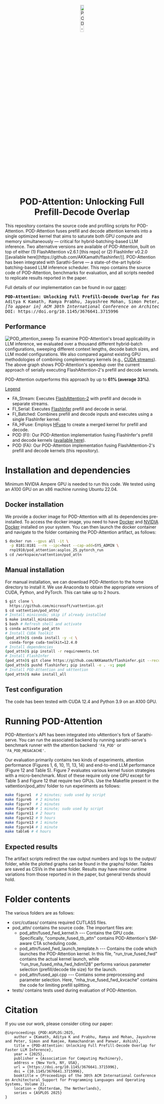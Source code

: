 <p align="center">
  <picture>
    <img alt="POD-Attention" src="https://github.com/user-attachments/assets/040f6e28-0d84-484c-b900-06e366387b27" width=15%>
  </picture>
</p>
<h1 align="center">
POD-Attention: Unlocking Full Prefill-Decode Overlap
</h1>
This repository contains the source code and profiling scripts for POD-Attention. POD-Attention fuses prefill and decode attention kernels into a single optimized kernel that aims to saturate both GPU compute and memory simultaneously &mdash; critical for hybrid-batching-based LLM inference.
Two alternative versions are available of POD-Attention, built on top of either (1) FlashAttention v2.6.1 [this repo] or (2) FlashInfer v0.2.0 [[available here](https://github.com/AKKamath/flashinfer/)]. POD-Attention has been integrated with Sarathi-Serve &mdash; a state-of-the-art hybrid-batching-based LLM inference scheduler. This repo contains the source code of POD-Attention, benchmarks for evaluation, and all scripts needed to replicate results reported in the paper.

Full details of our implementation can be found in our [paper](https://arxiv.org/abs/2410.18038):
<pre>
<b>POD-Attention: Unlocking Full Prefill-Decode Overlap for Faster LLM Inference</b>
Aditya K Kamath, Ramya Prabhu, Jayashree Mohan, Simon Peter, Ramachandran Ramjee, Ashish Panwar
<i>[To appear in] ACM 30th International Conference on Architectural Support for Programming Languages and Operating Systems (ASPLOS), 2025</i>
DOI: https://doi.org/10.1145/3676641.3715996
</pre>

## Performance
![POD_attention_sweep](https://github.com/user-attachments/assets/f5d90c6f-4b73-435c-8be5-23dc3fbed7f1)
To examine POD-Attention's broad applicability in LLM inference, we evaluated over a thousand different hybrid-batch configurations, sweeping different context lengths, decode batch sizes, and LLM model configurations.
We also compared against existing GPU methodologies of combining complementary kernels (e.g., [CUDA streams](https://developer.nvidia.com/blog/gpu-pro-tip-cuda-7-streams-simplify-concurrency/)).
The above graph shows POD-Attention's speedup over the current approach of serially executing FlashAttention-2's prefill and decode kernels. 

POD-Attention outperforms this approach by up to <b>61% (average 33%)</b>.

<u>Legend</u>
* FA_Stream: Executes [FlashAttention-2](https://github.com/Dao-AILab/flash-attention) with prefill and decode in separate streams.   
* FI_Serial: Executes [FlashInfer](https://github.com/flashinfer-ai/flashinfer) prefill and decode in serial.   
* FI_Batched: Combines prefill and decode inputs and executes using a single FlashInfer kernel.   
* FA_HFuse: Employs [HFuse](https://github.com/aoli-al/HFuse) to create a merged kernel for prefill and decode.   
* POD (FI): Our POD-Attention implementation fusing FlashInfer's prefill and decode kernels ([available here](https://github.com/AKKamath/flashinfer/)).   
* POD (FA): Our POD-Attention implementation fusing FlashAttention-2's prefill and decode kernels (this repository).   

# Installation and dependencies
Minimum NVIDIA Ampere GPU is needed to run this code. We tested using an A100 GPU on an x86 machine running Ubuntu 22.04.

## Docker installation 
We provide a docker image for POD-Attention with all its dependencies pre-installed. To access the docker image, you need to have [Docker](https://docs.docker.com/engine/installation/) and [NVIDIA Docker](https://github.com/NVIDIA/nvidia-docker/) installed on your system. You can then launch the docker container and navigate to the folder containing the POD-Attention artifact, as follows:
```sh
$ docker run --gpus all -it \
  -p 8181:8181 --rm --ipc=host --cap-add=SYS_ADMIN \
  rnp1910/pod_attention:asplos_25_pytorch_run
$ cd /workspace/vattention/pod_attn  
```

## Manual installation
For manual installation, we can download POD-Attention to the home directory to install it. 
We use Anaconda to obtain the appropriate versions of CUDA, Python, and PyTorch. 
This can take up to 2 hours.
```sh
$ git clone \
  https://github.com/microsoft/vattention.git
$ cd vattention/pod_attn/
# Install miniconda; skip if already installed
$ make install_miniconda
$ bash # Refresh shell and activate
$ conda activate pod_attn
# Install CUDA Toolkit
(pod_attn)$ conda install -y -c \
  conda-forge cuda-toolkit=12.4.0
# Install dependencies
(pod_attn)$ pip install -r requirements.txt
# Install FlashInfer
(pod_attn)$ git clone https://github.com/AKKamath/flashinfer.git --recursive
(pod_attn)$ pushd flashinfer; pip install -e . -v; popd
# Install POD-Attention and vAttention
(pod_attn)$ make install_all
```

## Test configuration
The code has been tested with CUDA 12.4 and Python 3.9 on an A100 GPU.

# Running POD-Attention

POD-Attention's API has been integrated into vAttention's fork of Sarathi-serve. You can run the associated backend by running sarathi-serve's benchmark runner with the attention backend `'FA_POD'` or `'FA_POD_MEGACACHE'`.

Our evaluation primarily contains two kinds of experiments, attention performance (Figures 1, 6, 10, 11, 13, 14) and end-to-end LLM performance (Figure 12 and Table 5). 
Figure 7 evaluates various kernel fusion strategies with a micro-benchmark. Most of these require only one GPU except for Table 5 and Figure 12 that require two GPUs. Use the Makefile present in the vattention/pod_attn/ folder to run experiments as follows:

```sh
make figure1  # 2 minutes; sudo used by script
make figure6  # 2 minutes
make figure7  # 2 minutes
make figure10 # 1 minute; sudo used by script
make figure11 # 2 hours
make figure12 # 9 hours
make figure13 # 1 minute
make figure14 # 1 minute
make table6 # 4 hours
```

## Expected results
The artifact scripts redirect the raw output numbers and logs to the output/ folder, while the plotted graphs can be found in the graphs/ folder. Tables are saved as CSVs in the same folder. Results may have minor runtime variations from those reported in in the paper, but general trends should hold.

# Folder contents
The various folders are as follows:
* csrc/cutlass/ contains required CUTLASS files.
* pod_attn/ contains the source code. The important files are:
	* pod_attn/fused_fwd_kernel.h --- Contains the GPU code. Specifically, "compute_fused_tb_attn" contains POD-Attention's SM-aware CTA scheduling code.
	* pod_attn/fused_fwd_launch_template.h --- Contains the code which launches the POD-Attention kernel. In this file, "run_true_fused_fwd" contains the actual kernel launch, while "run_true_fused_mha_fwd_hdim128" performs various parameter selection (prefill/decode tile size) for the launch.
	* pod_attn/fused_api.cpp --- Contains some preprocessing and parameter selection. Here, "mha_true_fused_fwd_kvcache" contains the code for limiting prefill splitting.
* tests/ contains tests used during evaluation of POD-Attention.

# Citation
If you use our work, please consider citing our paper:
```
@inproceedings {POD:ASPLOS:2025, 
	author = {Kamath, Aditya K and Prabhu, Ramya and Mohan, Jayashree and Peter, Simon and Ramjee, Ramachandran and Panwar, Ashish}, 
	title = {POD-Attention: Unlocking Full Prefill-Decode Overlap for Faster LLM Inference}, 
	year = {2025},
	publisher = {Association for Computing Machinery}, 
	address = {New York, NY, USA}, 
	url = {https://doi.org/10.1145/3676641.3715996}, 
	doi = {10.1145/3676641.3715996}, 
	booktitle = {Proceedings of the 30th ACM International Conference on Architectural Support for Programming Languages and Operating Systems, Volume 2}, 
	location = {Rotterdam, The Netherlands}, 
	series = {ASPLOS 2025}
} 
```
